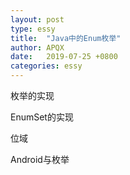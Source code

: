 ```yaml
---
layout: post
type: essy
title:  "Java中的Enum枚举"
author: APQX
date:   2019-07-25 +0800
categories: essy
---
```


枚举的实现

EnumSet的实现

位域

Android与枚举
